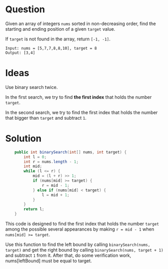 # Question

Given an array of integers `nums` sorted in non-decreasing order, find the starting and ending position of a given `target` value.

If `target` is not found in the array, return `[-1, -1]`.

```
Input: nums = [5,7,7,8,8,10], target = 8
Output: [3,4]
```

# Ideas

Use binary search twice.

In the first search, we try to find **the first index** that holds the number `target`.

In the second search, we try to find the first index that holds the number that bigger than `target` and subtract `1`.

# Solution

```java
    public int binarySearch(int[] nums, int target) {
        int l = 0;
        int r = nums.length - 1;
        int mid;
        while (l <= r) {
            mid = (l + r) >> 1;
            if (nums[mid] >= target) {
                r = mid - 1;
            } else if (nums[mid] < target) {
                l = mid + 1;
            }
        }
        return l;
    }
```

This code is designed to find the first index that holds the number `target` among the possible several appearances by making `r = mid - 1` when `nums[mid] >= target`.

Use this function to find the left bound by calling `binarySearch(nums, target)` and get the right bound by calling `binarySearch(nums, target + 1)` and subtract `1` from it. After that, do some verification work, nums[leftBound] must be equal to target.